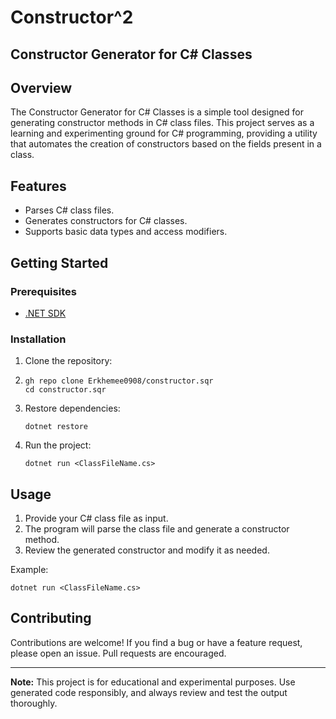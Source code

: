 
# Constructor^2
## Constructor Generator for C# Classes

## Overview

The Constructor Generator for C# Classes is a simple tool designed for generating constructor methods in C# class files. This project serves as a learning and experimenting ground for C# programming, providing a utility that automates the creation of constructors based on the fields present in a class.

## Features

- Parses C# class files.
- Generates constructors for C# classes.
- Supports basic data types and access modifiers.

## Getting Started

### Prerequisites

- [.NET SDK](https://dotnet.microsoft.com/download)

### Installation

1. Clone the repository:
2. ```
   gh repo clone Erkhemee0908/constructor.sqr
   cd constructor.sqr
   ```

3. Restore dependencies:
   ```
   dotnet restore
   ```

4. Run the project:
   ```
   dotnet run <ClassFileName.cs>
   ```

## Usage

1. Provide your C# class file as input.
2. The program will parse the class file and generate a constructor method.
3. Review the generated constructor and modify it as needed.

Example:
```
dotnet run <ClassFileName.cs>
```

## Contributing

Contributions are welcome! If you find a bug or have a feature request, please open an issue. Pull requests are encouraged.

---

**Note:** This project is for educational and experimental purposes. Use generated code responsibly, and always review and test the output thoroughly.
```
